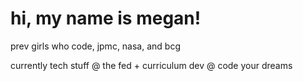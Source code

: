 <!DOCTYPE html>
<html>
<head>
<body>

  <h1>hi, my name is megan!</h1>
  
  prev girls who code, jpmc, nasa, and bcg 
  
  currently tech stuff @ the fed + curriculum dev @ code your dreams 
  

</body>
</html>
